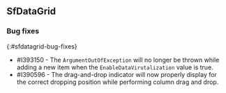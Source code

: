## SfDataGrid

### Bug fixes
{:#sfdatagrid-bug-fixes}

* \#I393150 - The `ArgumentOutOfException` will no longer be thrown while adding a new item when the `EnableDataVirutalization` value is true.
* \#I390596 - The drag-and-drop indicator will now properly display for the correct dropping position while performing column drag and drop.